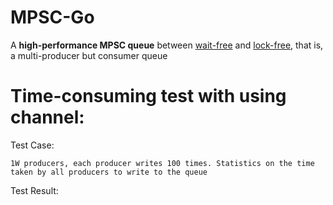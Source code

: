 # MPSC-Go

A **high-performance MPSC queue** between [wait-free](https://en.wikipedia.org/wiki/Non-blocking_algorithm) and [lock-free](https://en.wikipedia.org/wiki/Non-blocking_algorithm), that is, a multi-producer but consumer queue

# Time-consuming test with using channel:

Test Case: 

    1W producers, each producer writes 100 times. Statistics on the time taken by all producers to write to the queue
  
Test Result:
  
